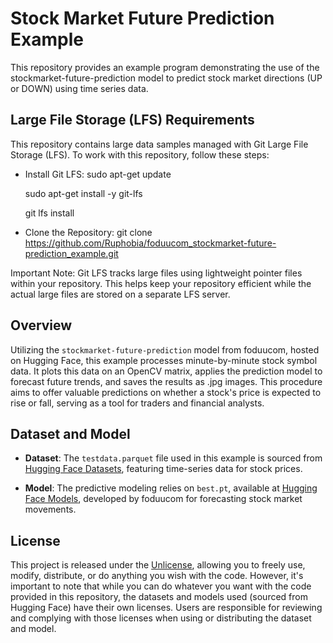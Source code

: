 # Stock Market Future Prediction Example

This repository provides an example program demonstrating the use of the stockmarket-future-prediction model to predict stock market directions (UP or DOWN) using time series data.

## Large File Storage (LFS) Requirements

This repository contains large data samples managed with Git Large File Storage (LFS). To work with this repository, follow these steps:

* Install Git LFS:
   sudo apt-get update
  
   sudo apt-get install -y git-lfs
  
   git lfs install 

* Clone the Repository:
   git clone https://github.com/Ruphobia/foduucom_stockmarket-future-prediction_example.git

Important Note: Git LFS tracks large files using lightweight pointer files within your repository. This helps keep your repository efficient while the actual large files are stored on a separate LFS server. 


## Overview

Utilizing the `stockmarket-future-prediction` model from foduucom, hosted on Hugging Face, this example processes minute-by-minute stock symbol data. It plots this data on an OpenCV matrix, applies the prediction model to forecast future trends, and saves the results as .jpg images. This procedure aims to offer valuable predictions on whether a stock's price is expected to rise or fall, serving as a tool for traders and financial analysts.

## Dataset and Model

- **Dataset**: The `testdata.parquet` file used in this example is sourced from [Hugging Face Datasets](https://huggingface.co/datasets/edarchimbaud/timeseries-1m-stocks), featuring time-series data for stock prices.
  
- **Model**: The predictive modeling relies on `best.pt`, available at [Hugging Face Models](https://huggingface.co/foduucom/stockmarket-future-prediction), developed by foduucom for forecasting stock market movements.

## License

This project is released under the [Unlicense](https://unlicense.org/), allowing you to freely use, modify, distribute, or do anything you wish with the code. However, it's important to note that while you can do whatever you want with the code provided in this repository, the datasets and models used (sourced from Hugging Face) have their own licenses. Users are responsible for reviewing and complying with those licenses when using or distributing the dataset and model.
